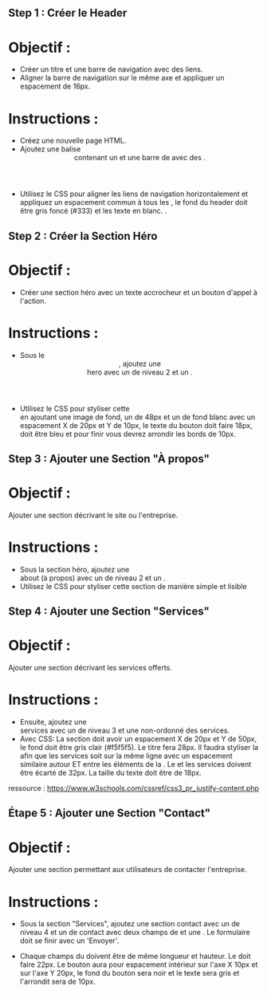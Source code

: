 ## Step 1 : Créer le Header

# Objectif :

- Créer un titre et une barre de navigation avec des liens.
- Aligner la barre de navigation sur le même axe et appliquer un espacement de 16px.

# Instructions :

- Créez une nouvelle page HTML.
- Ajoutez une balise <header> contenant un <titre> et une barre de <navigation> avec des <liens>.
- Utilisez le CSS pour aligner les liens de navigation horizontalement et appliquez un espacement commun à tous les <liens>, le fond du header doit être gris foncé (#333) et les texte en blanc. .

## Step 2 : Créer la Section Héro

# Objectif :

- Créer une section héro avec un texte accrocheur et un bouton d'appel à l'action.

# Instructions :

- Sous le <header>, ajoutez une <section> hero avec un <titre> de niveau 2 et un <bouton>.
- Utilisez le CSS pour styliser cette <section> en ajoutant une image de fond, un <titre> de 48px et un <bouton> de fond blanc avec un espacement X de 20px et Y de 10px, le texte du bouton doit faire 18px, doit être bleu et pour finir vous devrez arrondir les bords de 10px.

## Step 3 : Ajouter une Section "À propos"

# Objectif :

Ajouter une section décrivant le site ou l'entreprise.

# Instructions :

- Sous la section héro, ajoutez une <section> about (à propos) avec un <titre> de niveau 2 et un <paragraphe>.
- Utilisez le CSS pour styliser cette section de manière simple et lisible

## Step 4 : Ajouter une Section "Services"

# Objectif :

Ajouter une section décrivant les services offerts.

# Instructions :

- Ensuite, ajoutez une <section> services avec un <titre> de niveau 3 et une <liste> non-ordonné des services.
- Avec CSS: La section doit avoir un espacement X de 20px et Y de 50px, le fond doit être gris clair (#f5f5f5). Le titre fera 28px. Il faudra styliser la <liste> afin que les services soit sur la même ligne avec un espacement similaire autour ET entre les éléments de la <liste>. Le <titre> et les services doivent être écarté de 32px. La taille du texte doit être de 18px.

ressource : https://www.w3schools.com/cssref/css3_pr_justify-content.php

## Étape 5 : Ajouter une Section "Contact"

# Objectif :

Ajouter une section permettant aux utilisateurs de contacter l'entreprise.

# Instructions :

- Sous la section "Services", ajoutez une section contact avec un <titre> de niveau 4 et un <formulaire> de contact avec deux champs de <saisie> et une <zone-de-texte>. Le formulaire doit se finir avec un <bouton> 'Envoyer'.

- Chaque champs du <formulaire> doivent être de même longueur et hauteur. Le <titre> doit faire 22px. Le bouton aura pour espacement intérieur sur l'axe X 10px et sur l'axe Y 20px, le fond du bouton sera noir et le texte sera gris et l'arrondit sera de 10px.

